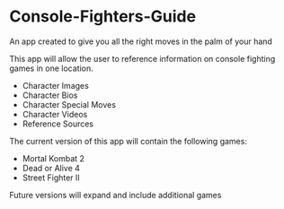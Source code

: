 Console-Fighters-Guide
======================

An app created to give you all the right moves in the palm of your hand

This app will allow the user to reference information on console fighting games in one location.

  - Character Images
  - Character Bios
  - Character Special Moves
  - Character Videos
  - Reference Sources

The current version of this app will contain the following games:

  - Mortal Kombat 2
  - Dead or Alive 4
  - Street Fighter II

Future versions will expand and include additional games
